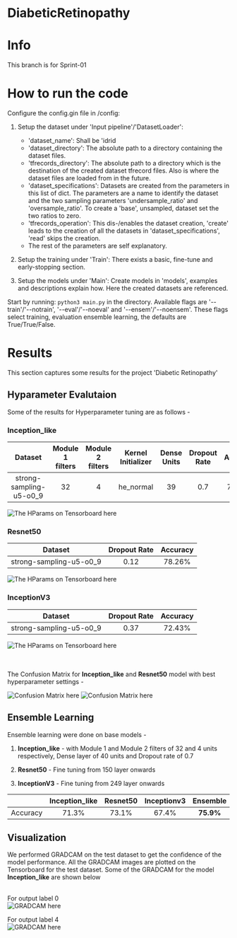 # DiabeticRetinopathy

# Info
This branch is for Sprint-01

# How to run the code

Configure the config.gin file in /config:

1. Setup the dataset under 'Input pipeline'/'DatasetLoader':
    - 'dataset_name': Shall be 'idrid
    - 'dataset_directory': The absolute path to a directory containing the dataset files.
    - 'tfrecords_directory': The absolute path to a directory which is the destination of the created dataset tfrecord files. Also is where the dataset files are loaded from in the future.
    - 'dataset_specifications': Datasets are created from the parameters in this list of dict. The parameters are a name to identify the dataset and the two sampling parameters 'undersample_ratio' and 'oversample_ratio'. To create a 'base', unsampled, dataset set the two ratios to zero.
    - 'tfrecords_operation': This dis-/enables the dataset creation, 'create' leads to the creation of all the datasets in 'dataset_specifications', 'read' skips the creation.
    - The rest of the parameters are self explanatory.

2. Setup the training under 'Train':
    There exists a basic, fine-tune and early-stopping section.

3. Setup the models under 'Main':
    Create models in 'models', examples and descriptions explain how. Here the created datasets are referenced.

Start by running: `python3 main.py` in the directory. Available flags are '--train'/'--notrain', '--eval'/'--noeval' and '--ensem'/'--noensem'. These flags select training, evaluation ensemble learning, the defaults are True/True/False.


# Results

This section captures some results for the project 'Diabetic Retinopathy' 

## Hyparameter Evalutaion
Some of the results for Hyperparameter tuning are as follows - 

### Inception_like
| Dataset                  | Module 1 filters | Module 2 filters | Kernel Initializer | Dense Units | Dropout Rate | Accuracy |
| :----:                   |    :----:        |  :----:          |    :----:          |   :----:    | :----:       | :----:   |  
| strong-sampling-u5-o0_9  |      32          |        4         |       he_normal    |     39      |      0.7     |  75.15%  |

![The HParams on Tensorboard here](images/diabetic_retinopathy/hyparams_inception_like.png "Hyperparameter runs for Inception_like")


### Resnet50
| Dataset                  |  Dropout Rate | Accuracy |
| :----:                   | :----:        | :----:   |  
| strong-sampling-u5-o0_9  |      0.12     |  78.26%  |

![The HParams on Tensorboard here](images/diabetic_retinopathy/hyparams_resnet50.png "Hyperparameter runs for Resnet50")


### InceptionV3
| Dataset                  |  Dropout Rate | Accuracy |
| :----:                   | :----:        | :----:   |  
| strong-sampling-u5-o0_9  |      0.37     |  72.43%  |

![The HParams on Tensorboard here](images/diabetic_retinopathy/hyparams_inceptionv3.png "Hyperparameter runs for InceptionV3")

\
\
The Confusion Matrix for **Inception_like** and **Resnet50** model with best hyperparameter settings - 

![Confusion Matrix here](images/diabetic_retinopathy/confmatrix_inception_like.png "Confusion Matrix for Inception_like") 
![Confusion Matrix here](images/diabetic_retinopathy/confmatrix_resnet50.png "Confusion Matrix for Resnet50")
    

  
## Ensemble Learning

Ensemble learning were done on base models - 
1. **Inception_like** - with Module 1 and Module 2 filters of 32 and 4 units respectively, 
   Dense layer of 40 units and Dropout rate of 0.7
    
2. **Resnet50** - Fine tuning from 150 layer onwards

3. **InceptionV3** - Fine tuning from 249 layer onwards

|         | Inception_like  |  Resnet50 | Inceptionv3 | **Ensemble** |
| :----:  | :----:          | :----:    |    :----:   |  :----:  |
| Accuracy| 71.3%           |     73.1% |    67.4%    | **75.9%**    |


## Visualization

We performed GRADCAM on the test dataset to get the confidence of the model performance. 
All the GRADCAM images are plotted on the Tensorboard for the test dataset. 
Some of the GRADCAM for the model **Inception_like** are shown below

\
For output label 0 \
![GRADCAM here](images/diabetic_retinopathy/gradcam_0.png) 


For output label 4 \
![GRADCAM here](images/diabetic_retinopathy/gradcam_4.png)
